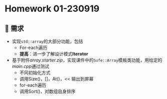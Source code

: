 # Homework 01-230919

## 📜 需求

- 实现`std::array`的大部分功能，包括
    - For-each遍历
    - **提高**：进一步了解设计模式**Iterator**
- 基于附件*array.starter.zip*，实现课件中的`Sufe::Array`模板类功能，用给定的*main.cpp*通过测试
    - 不同初始化方式
    - 调用Size()，[]，At()，<< 输出到屏幕
    - for-each遍历
    - 调用Sort()，对数组自身排序

